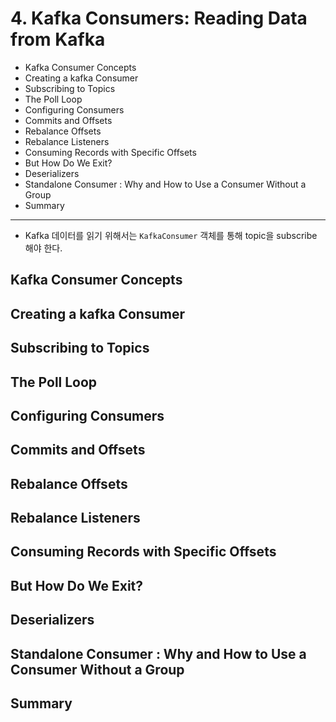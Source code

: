 # 4. Kafka Consumers: Reading Data from Kafka

- Kafka Consumer Concepts
- Creating a kafka Consumer
- Subscribing to Topics
- The Poll Loop
- Configuring Consumers
- Commits and Offsets
- Rebalance Offsets
- Rebalance Listeners
- Consuming Records with Specific Offsets
- But How Do We Exit?
- Deserializers
- Standalone Consumer : Why and How to Use a Consumer Without a Group
- Summary

---

- Kafka 데이터를 읽기 위해서는 `KafkaConsumer` 객체를 통해 topic을 subscribe 해야 한다.

## Kafka Consumer Concepts

## Creating a kafka Consumer

## Subscribing to Topics

## The Poll Loop

## Configuring Consumers

## Commits and Offsets

## Rebalance Offsets

## Rebalance Listeners

## Consuming Records with Specific Offsets

## But How Do We Exit?

## Deserializers

## Standalone Consumer : Why and How to Use a Consumer Without a Group

## Summary